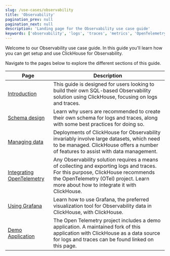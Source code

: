 ```yaml
---
slug: /use-cases/observability
title: 'Observability'
pagination_prev: null
pagination_next: null
description: 'Landing page for the Observability use case guide'
keywords: ['observability', 'logs', 'traces', 'metrics', 'OpenTelemetry', 'Grafana', 'OTel']
---
```


Welcome to our Observability use case guide. In this guide you'll learn how you can get setup and use ClickHouse for Observability.

Navigate to the pages below to explore the different sections of this guide.

| Page                                                        | Description                                                                                                                                                                                                              |
|-------------------------------------------------------------|--------------------------------------------------------------------------------------------------------------------------------------------------------------------------------------------------------------------------|
| [Introduction](./introduction.md)                           | This guide is designed for users looking to build their own SQL-based Observability solution using ClickHouse, focusing on logs and traces.                                                                              |
| [Schema design](./schema-design.md)                         | Learn why users are recommended to create their own schema for logs and traces, along with some best practices for doing so.                                                                                             |
| [Managing data](./managing-data.md)                         | Deployments of ClickHouse for Observability invariably involve large datasets, which need to be managed. ClickHouse offers a number of features to assist with data management.                                          |
| [Integrating OpenTelemetry](./integrating-opentelemetry.md) | Any Observability solution requires a means of collecting and exporting logs and traces. For this purpose, ClickHouse recommends the OpenTelemetry (OTel) project. Learn more about how to integrate it with ClickHouse. |
| [Using Grafana](./grafana.md)                               | Learn how to use Grafana, the preferred visualization tool for Observability data in ClickHouse, with ClickHouse.
| [Demo Application](./demo-application.md)                   | The Open Telemetry project includes a demo application. A maintained fork of this application with ClickHouse as a data source for logs and traces can be found linked on this page.|
